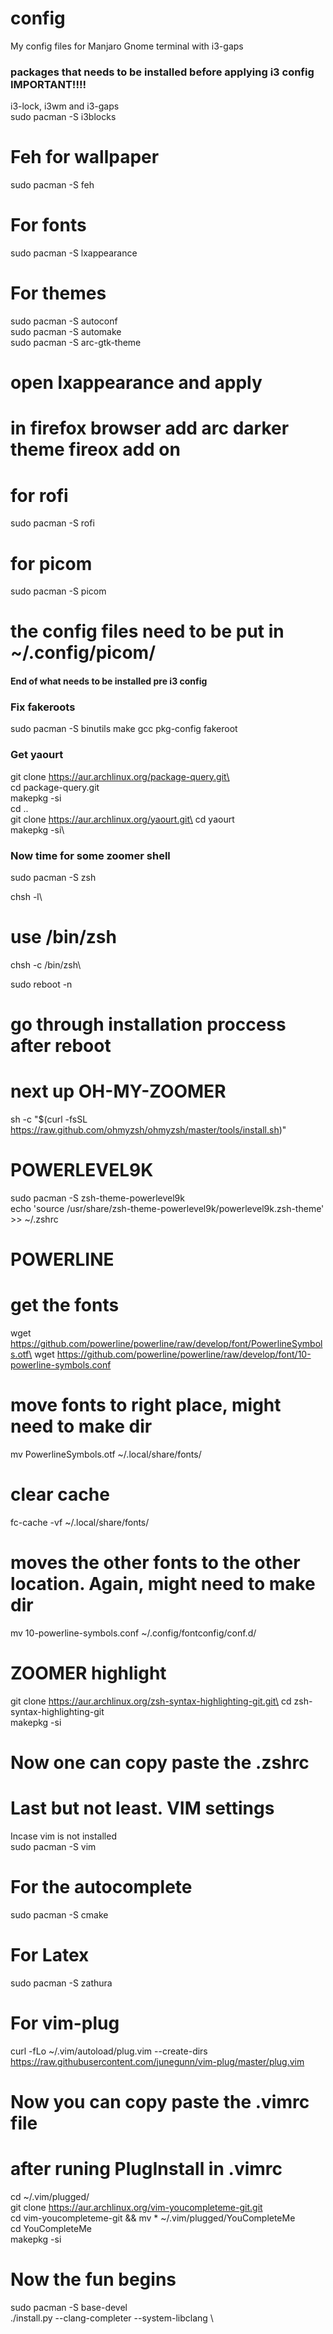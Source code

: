 # config
My config files for Manjaro Gnome terminal with i3-gaps


### packages that needs to be installed before applying i3 config IMPORTANT!!!!

i3-lock, i3wm and i3-gaps\
sudo pacman -S i3blocks

# Feh for wallpaper
sudo pacman -S feh

# For fonts
sudo pacman -S lxappearance

# For themes
sudo pacman -S autoconf\
sudo pacman -S automake\
sudo pacman -S arc-gtk-theme

# open lxappearance and apply

# in firefox browser add arc darker theme fireox add on

# for rofi
sudo pacman -S rofi

# for picom
sudo pacman -S picom
# the config files need to be put in ~/.config/picom/

#### End of what needs to be installed pre i3 config

### Fix fakeroots
sudo pacman -S binutils make gcc pkg-config fakeroot

### Get yaourt
git clone https://aur.archlinux.org/package-query.git\      
cd package-query.git\
makepkg -si\
cd ..\
git clone https://aur.archlinux.org/yaourt.git\
cd yaourt\
makepkg -si\

### Now time for some zoomer shell

sudo pacman -S zsh

chsh -l\
# use /bin/zsh

chsh -c /bin/zsh\

sudo reboot -n

# go through installation proccess after reboot
# next up OH-MY-ZOOMER
sh -c "$(curl -fsSL https://raw.github.com/ohmyzsh/ohmyzsh/master/tools/install.sh)"

# POWERLEVEL9K
sudo pacman -S zsh-theme-powerlevel9k\
echo 'source /usr/share/zsh-theme-powerlevel9k/powerlevel9k.zsh-theme' >> ~/.zshrc

# POWERLINE
# get the fonts
wget https://github.com/powerline/powerline/raw/develop/font/PowerlineSymbols.otf\
wget https://github.com/powerline/powerline/raw/develop/font/10-powerline-symbols.conf

# move fonts to right place, might need to make dir
mv PowerlineSymbols.otf ~/.local/share/fonts/

# clear cache
fc-cache -vf ~/.local/share/fonts/

# moves the other fonts to the other location. Again, might need to make dir
mv 10-powerline-symbols.conf ~/.config/fontconfig/conf.d/

# ZOOMER highlight
git clone https://aur.archlinux.org/zsh-syntax-highlighting-git.git\
cd zsh-syntax-highlighting-git\
makepkg -si   

# Now one can copy paste the .zshrc

# Last but not least. VIM settings
Incase vim is not installed\
sudo pacman -S vim

# For the autocomplete
sudo pacman -S cmake

# For Latex
sudo pacman -S zathura


# For vim-plug
curl -fLo ~/.vim/autoload/plug.vim --create-dirs \
    https://raw.githubusercontent.com/junegunn/vim-plug/master/plug.vim

# Now you can copy paste the .vimrc file

# after runing PlugInstall in .vimrc
cd ~/.vim/plugged/ \
git clone https://aur.archlinux.org/vim-youcompleteme-git.git \
cd vim-youcompleteme-git && mv * ~/.vim/plugged/YouCompleteMe \
cd YouCompleteMe \
makepkg -si
# Now the fun begins
sudo pacman -S base-devel \
./install.py --clang-completer --system-libclang \



